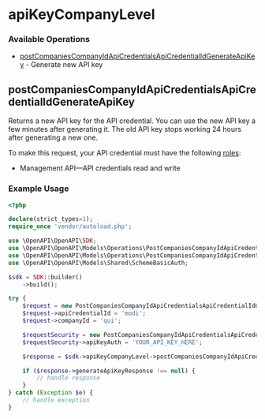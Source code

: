 # apiKeyCompanyLevel

### Available Operations

* [postCompaniesCompanyIdApiCredentialsApiCredentialIdGenerateApiKey](#postcompaniescompanyidapicredentialsapicredentialidgenerateapikey) - Generate new API key

## postCompaniesCompanyIdApiCredentialsApiCredentialIdGenerateApiKey

Returns a new API key for the API credential. You can use the new API key a few minutes after generating it. The old API key stops working 24 hours after generating a new one.

To make this request, your API credential must have the following [roles](https://docs.adyen.com/development-resources/api-credentials#api-permissions):
* Management API—API credentials read and write

### Example Usage

```php
<?php

declare(strict_types=1);
require_once 'vendor/autoload.php';

use \OpenAPI\OpenAPI\SDK;
use \OpenAPI\OpenAPI\Models\Operations\PostCompaniesCompanyIdApiCredentialsApiCredentialIdGenerateApiKeyRequest;
use \OpenAPI\OpenAPI\Models\Operations\PostCompaniesCompanyIdApiCredentialsApiCredentialIdGenerateApiKeySecurity;
use \OpenAPI\OpenAPI\Models\Shared\SchemeBasicAuth;

$sdk = SDK::builder()
    ->build();

try {
    $request = new PostCompaniesCompanyIdApiCredentialsApiCredentialIdGenerateApiKeyRequest();
    $request->apiCredentialId = 'modi';
    $request->companyId = 'qui';

    $requestSecurity = new PostCompaniesCompanyIdApiCredentialsApiCredentialIdGenerateApiKeySecurity();
    $requestSecurity->apiKeyAuth = 'YOUR_API_KEY_HERE';

    $response = $sdk->apiKeyCompanyLevel->postCompaniesCompanyIdApiCredentialsApiCredentialIdGenerateApiKey($request, $requestSecurity);

    if ($response->generateApiKeyResponse !== null) {
        // handle response
    }
} catch (Exception $e) {
    // handle exception
}
```
